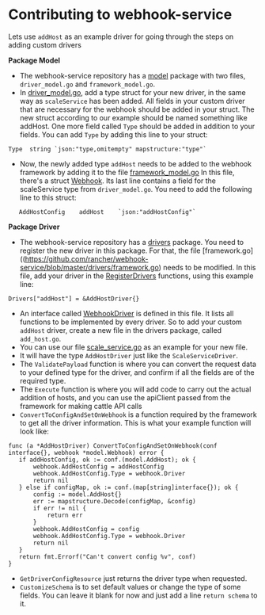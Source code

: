 # Contributing to webhook-service

Lets use `addHost` as an example driver for going through the steps on adding custom drivers

**Package Model**
- The webhook-service repository has a [model](https://github.com/rancher/webhook-service/tree/master/model) package with two files, `driver_model.go` and `framework_model.go`. 
 - In [driver_model.go](https://github.com/rancher/webhook-service/blob/master/model/driver_model.go), add a type struct for your new driver, in the same way as `scaleService` has been added. All fields in your custom driver that are necessary for the webhook should be added in your struct. The new struct according to our example should be named something like addHost. One more field called `Type` should be added in addition to your fields. You can add `Type` by adding this line to your struct: 
 ```
 Type  string `json:"type,omitempty" mapstructure:"type"`
 ```
 - Now, the newly added type `addHost` needs to be added to the webhook framework by adding it to the file [framework_model.go](https://github.com/rancher/webhook-service/blob/master/model/framework_model.go) In this file, there's a struct [Webhook](https://github.com/rancher/webhook-service/blob/master/model/framework_model.go#L14). Its last line contains a field for the scaleService type from `driver_model.go`. You need to add the following line to this struct:
 ```
 	AddHostConfig    addHost    `json:"addHostConfig"`
 ```

**Package Driver**
- The webhook-service repository has a [drivers](https://github.com/rancher/webhook-service/tree/master/drivers) package. You need to register the new driver in this package. For that, the file [framework.go]((https://github.com/rancher/webhook-service/blob/master/drivers/framework.go) needs to be modified. In this file, add your driver in the [RegisterDrivers](https://github.com/rancher/webhook-service/blob/master/drivers/framework.go#L22) functions, using this example line:
```
Drivers["addHost"] = &AddHostDriver{}
```
- An interface called [WebhookDriver](https://github.com/rancher/webhook-service/blob/master/drivers/framework.go#L13) is defined in this file. It lists all functions to be implemented by every driver. So to add your custom `addHost` driver, create a new file in the drivers package, called `add_host.go`.
- You can use our file [scale_service.go](https://github.com/rancher/webhook-service/blob/master/drivers/scale_service.go) as an example for your new file. 
 - It will have the type `AddHostDriver` just like the `ScaleServiceDriver`. 
 - The `ValidatePayload` function is where you can convert the request data to your defined type for the driver, and confirm if all the fields are of the required type.
 - The `Execute` function is where you will add code to carry out the actual addition of hosts, and you can use the apiClient passed from the framework for making cattle API calls
 - `ConvertToConfigAndSetOnWebhook` is a function required by the framework to get all the driver information. This is what your example function will look like:
 ```
 func (a *AddHostDriver) ConvertToConfigAndSetOnWebhook(conf interface{}, webhook *model.Webhook) error {
	if addHostConfig, ok := conf.(model.AddHost); ok {
		webhook.AddHostConfig = addHostConfig
		webhook.AddHostConfig.Type = webhook.Driver
		return nil
	} else if configMap, ok := conf.(map[string]interface{}); ok {
		config := model.AddHost{}
		err := mapstructure.Decode(configMap, &config)
		if err != nil {
			return err
		}
		webhook.AddHostConfig = config
		webhook.AddHostConfig.Type = webhook.Driver
		return nil
	}
	return fmt.Errorf("Can't convert config %v", conf)
}
 ```
 - `GetDriverConfigResource` just returns the driver type when requested.
 - `CustomizeSchema` is to set default values or change the type of some fields. You can leave it blank for now and just add a line `return schema` to it.
